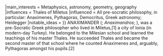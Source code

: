 |main_interests = Metaphysics, astronomy, geometry, geography |influences = Thales of Miletus |influenced = All pre-socratic philosophy, in particular: Anaximenes, Pythagoras, Democritus, Greek astronomy; Heidegger |notable_ideas = }} ANAXIMANDER (; _Anaximandros_; ), was a pre-Socratic Greek philosopher who lived in Miletus,[1] a city of Ionia (in modern-day Turkey). He belonged to the Milesian school and learned the teachings of his master Thales. He succeeded Thales and became the second master of that school where he counted Anaximenes and, arguably, Pythagoras amongst his pupils.[2]
